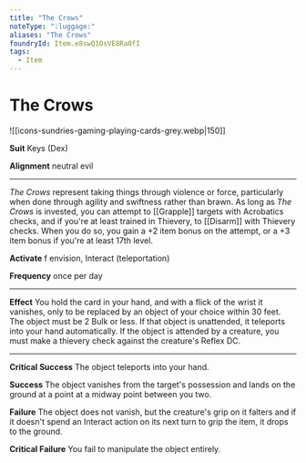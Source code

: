 ```yaml
---
title: "The Crows"
noteType: ":luggage:"
aliases: "The Crows"
foundryId: Item.e8swQ1OsVE8Ra0fI
tags:
  - Item
---
```


# The Crows
![[icons-sundries-gaming-playing-cards-grey.webp|150]]

**Suit** Keys (Dex)

**Alignment** neutral evil

* * *

_The Crows_ represent taking things through violence or force, particularly when done through agility and swiftness rather than brawn. As long as _The Crows_ is invested, you can attempt to [[Grapple]] targets with Acrobatics checks, and if you're at least trained in Thievery, to [[Disarm]] with Thievery checks. When you do so, you gain a +2 item bonus on the attempt, or a +3 item bonus if you're at least 17th level.

**Activate** f envision, Interact (teleportation)

**Frequency** once per day

* * *

**Effect** You hold the card in your hand, and with a flick of the wrist it vanishes, only to be replaced by an object of your choice within 30 feet. The object must be 2 Bulk or less. If that object is unattended, it teleports into your hand automatically. If the object is attended by a creature, you must make a thievery check against the creature's Reflex DC.

* * *

**Critical Success** The object teleports into your hand.

**Success** The object vanishes from the target's possession and lands on the ground at a point at a midway point between you two.

**Failure** The object does not vanish, but the creature's grip on it falters and if it doesn't spend an Interact action on its next turn to grip the item, it drops to the ground.

**Critical Failure** You fail to manipulate the object entirely.
